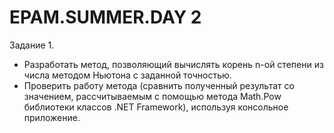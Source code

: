 # EPAM.SUMMER.DAY 2

Задание 1.

* Разработать метод, позволяющий вычислять корень n-ой степени из числа
методом Ньютона с заданной точностью.
* Проверить работу метода (сравнить полученный результат со значением,
рассчитываемым с помощью метода Math.Pow библиотеки классов .NET
Framework), используя консольное приложение.
